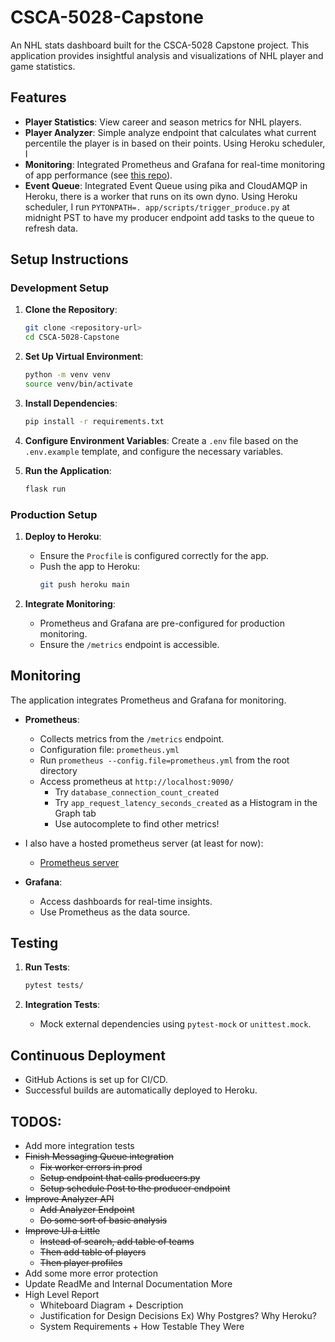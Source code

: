# CSCA-5028-Capstone

An NHL stats dashboard built for the CSCA-5028 Capstone project. This application provides insightful analysis and visualizations of NHL player and game statistics.

## Features

- **Player Statistics**: View career and season metrics for NHL players.
- **Player Analyzer**: Simple analyze endpoint that calculates what current percentile the player is in based on their points. Using Heroku scheduler, I 
- **Monitoring**: Integrated Prometheus and Grafana for real-time monitoring of app performance (see [this repo](https://github.com/RescuedBuffalo/nhl-reporting-prometheus)).
- **Event Queue**: Integrated Event Queue using pika and CloudAMQP in Heroku, there is a worker that runs on its own dyno. Using Heroku scheduler, I run `PYTONPATH=. app/scripts/trigger_produce.py` at midnight PST to have my producer endpoint add tasks to the queue to refresh data.

## Setup Instructions

### Development Setup

1. **Clone the Repository**:
    ```bash
    git clone <repository-url>
    cd CSCA-5028-Capstone
    ```

2. **Set Up Virtual Environment**:
    ```bash
    python -m venv venv
    source venv/bin/activate
    ```

3. **Install Dependencies**:
    ```bash
    pip install -r requirements.txt
    ```

4. **Configure Environment Variables**:
    Create a `.env` file based on the `.env.example` template, and configure the necessary variables.

5. **Run the Application**:
    ```bash
    flask run
    ```

### Production Setup

1. **Deploy to Heroku**:
    - Ensure the `Procfile` is configured correctly for the app.
    - Push the app to Heroku:
      ```bash
      git push heroku main
      ```

2. **Integrate Monitoring**:
    - Prometheus and Grafana are pre-configured for production monitoring.
    - Ensure the `/metrics` endpoint is accessible.

## Monitoring

The application integrates Prometheus and Grafana for monitoring.

- **Prometheus**:
  - Collects metrics from the `/metrics` endpoint.
  - Configuration file: `prometheus.yml`
  - Run `prometheus --config.file=prometheus.yml` from the root directory
  - Access prometheus at `http://localhost:9090/`
    - Try `database_connection_count_created`
    - Try `app_request_latency_seconds_created` as a Histogram in the Graph tab
    - Use autocomplete to find other metrics!
- I also have a hosted prometheus server (at least for now):
    - [Prometheus server](https://nhl-reporting-prometheus-e58e22902675.herokuapp.com/graph)

- **Grafana**:
  - Access dashboards for real-time insights.
  - Use Prometheus as the data source.

## Testing

1. **Run Tests**:
    ```bash
    pytest tests/
    ```

2. **Integration Tests**:
    - Mock external dependencies using `pytest-mock` or `unittest.mock`.

## Continuous Deployment

- GitHub Actions is set up for CI/CD.
- Successful builds are automatically deployed to Heroku.

## TODOS:
- Add more integration tests
- ~~Finish Messaging Queue integration~~
    - ~~Fix worker errors in prod~~
    - ~~Setup endpoint that calls producers.py~~
    - ~~Setup schedule Post to the producer endpoint~~
- ~~Improve Analyzer API~~
    - ~~Add Analyzer Endpoint~~
    - ~~Do some sort of basic analysis~~
- ~~Improve UI a Little~~
    - ~~Instead of search, add table of teams~~
    - ~~Then add table of players~~
    - ~~Then player profiles~~
- Add some more error protection
- Update ReadMe and Internal Documentation More
- High Level Report
    - Whiteboard Diagram + Description
    - Justification for Design Decisions
        Ex) Why Postgres? Why Heroku?
    - System Requirements + How Testable They Were

